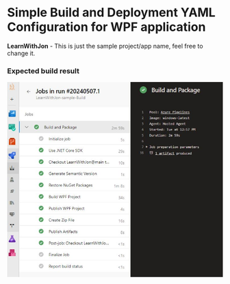 # Simple Build and Deployment YAML Configuration for WPF application

**LearnWithJon** - This is just the sample project/app name, feel free to change it.

### Expected build result

![](https://github.com/ryanninodizon/simple-azure-pipelines-for-wpf-app/blob/main/build-result-screenshot.JPG)
